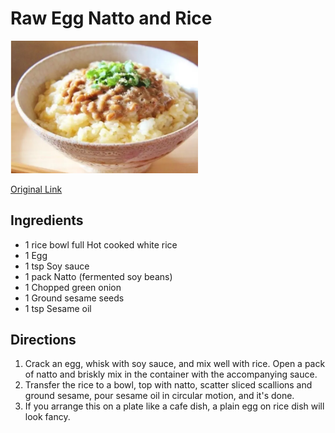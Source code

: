 # Raw Egg Natto and Rice

<img src="pics/natto.png" width="300" /> 

[Original Link](https://cookpad.com/us/step_attachment/images/6095898816806912)

## Ingredients

- 1 rice bowl full Hot cooked white rice
- 1 Egg
- 1 tsp Soy sauce
- 1 pack Natto (fermented soy beans)
- 1 Chopped green onion
- 1 Ground sesame seeds
- 1 tsp Sesame oil

## Directions

1. Crack an egg, whisk with soy sauce, and mix well with rice. Open a pack of natto and briskly mix in the container with the accompanying sauce.
1. Transfer the rice to a bowl, top with natto, scatter sliced scallions and ground sesame, pour sesame oil in circular motion, and it's done.
1. If you arrange this on a plate like a cafe dish, a plain egg on rice dish will look fancy.
